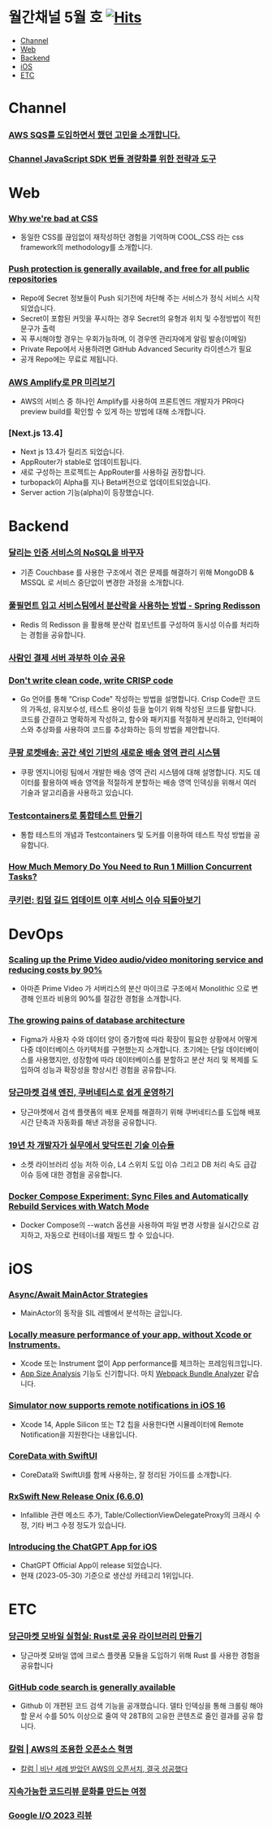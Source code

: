 # 월간채널 5월 호 [![Hits](https://hits.seeyoufarm.com/api/count/incr/badge.svg?url=https%3A%2F%2Fgithub.com%2Fchannel-io%2Fmonthly-channel%2Fblob%2Fmain%2Fissues%2F2023-05.md&count_bg=%2379C83D&title_bg=%23555555&icon=&icon_color=%23E7E7E7&title=hits&edge_flat=false)](https://hits.seeyoufarm.com)

- [Channel](#channel)
- [Web](#web)
- [Backend](#backend)
- [iOS](#ios)
- [ETC](#etc)

# Channel
### [AWS SQS를 도입하면서 했던 고민을 소개합니다.](https://channel.io/ko/blog/tech-backend-aws-sqs-introduction)
### [Channel JavaScript SDK 번들 경량화를 위한 전략과 도구](https://channel.io/ko/blog/tech-channel-sdk-js-beondeul-keugi-gyeongryanghwareul-wihan-jeonryaggwa-dogu)

# Web
### [Why we're bad at CSS](https://mikeaparicio.com/posts/2023-05-22-why-were-bad-at-css/)
- 동일한 CSS를 끊임없이 재작성하던 경험을 기억하며 COOL_CSS 라는 css framework의 methodology를 소개합니다.

### [Push protection is generally available, and free for all public repositories](https://github.blog/2023-05-09-push-protection-is-generally-available-and-free-for-all-public-repositories/)
- Repo에 Secret 정보들이 Push 되기전에 차단해 주는 서비스가 정식 서비스 시작되었습니다.
- Secret이 포함된 커밋을 푸시하는 경우 Secret의 유형과 위치 및 수정방법이 적힌 문구가 출력
- 꼭 푸시해야할 경우는 우회가능하며, 이 경우엔 관리자에게 알림 발송(이메일)
- Private Repo에서 사용하려면 GitHub Advanced Security 라이센스가 필요
- 공개 Repo에는 무료로 제됩니다.

### [AWS Amplify로 PR 미리보기](https://velog.io/@heka1024/AWS-Amplify%EB%A1%9C-PR-%EB%AF%B8%EB%A6%AC%EB%B3%B4%EA%B8%B0)
- AWS의 서비스 중 하나인 Amplify를 사용하여 프론트엔드 개발자가 PR마다 preview build를 확인할 수 있게 하는 방법에 대해 소개합니다.

### [Next.js 13.4]
- Next js 13.4가 릴리즈 되었습니다.
- AppRouter가 stable로 업데이트됩니다.
- 새로 구성하는 프로젝트는 AppRouter를 사용하길 권장합니다.
- turbopack이 Alpha를 지나 Beta버전으로 업데이트되었습니다.
- Server action 기능(alpha)이 등장했습니다.

# Backend
### [달리는 인증 서비스의 NoSQL을 바꾸자](https://dev.gmarket.com/77)
- 기존 Couchbase 를 사용한 구조에서 겪은 문제를 해결하기 위해 MongoDB & MSSQL 로 서비스 중단없이 변경한 과정을 소개합니다.
### [풀필먼트 입고 서비스팀에서 분산락을 사용하는 방법 - Spring Redisson](https://helloworld.kurly.com/blog/distributed-redisson-lock/)
- Redis 의 Redisson 을 활용해 분산락 컴포넌트를 구성하여 동시성 이슈를 처리하는 경험을 공유합니다.
### [사람인 결제 서버 과부하 이슈 공유](https://saramin.github.io/2023-04-27-order-error/)
### [Don't write clean code, write CRISP code](https://bitfieldconsulting.com/golang/crisp-code)
- Go 언어를 통해 “Crisp Code" 작성하는 방법을 설명합니다. Crisp Code란 코드의 가독성, 유지보수성, 테스트 용이성 등을 높이기 위해 작성된 코드를 말합니다. 코드를 간결하고 명확하게 작성하고, 함수와 패키지를 적절하게 분리하고, 인터페이스와 추상화를 사용하여 코드를 추상화하는 등의 방법을 제안합니다.
### [쿠팡 로켓배송: 공간 색인 기반의 새로운 배송 영역 관리 시스템](https://medium.com/coupang-engineering/%EC%BF%A0%ED%8C%A1-%EB%A1%9C%EC%BC%93%EB%B0%B0%EC%86%A1-%EA%B3%B5%EA%B0%84-%EC%83%89%EC%9D%B8-%EA%B8%B0%EB%B0%98%EC%9D%98-%EB%B0%B0%EC%86%A1-%EC%98%81%EC%97%AD-%EA%B4%80%EB%A6%AC-%EC%8B%9C%EC%8A%A4%ED%85%9C-a59006bc4b6e)
- 쿠팡 엔지니어링 팀에서 개발한 배송 영역 관리 시스템에 대해 설명합니다. 지도 데이터를 활용하여 배송 영역을 적절하게 분할하는 배송 영역 인덱싱을 위해서 여러 기술과 알고리즘을 사용하고 있습니다.
### [Testcontainers로 통합테스트 만들기](https://dev.gmarket.com/76)
- 통합 테스트의 개념과 Testcontainers 및 도커를 이용하여 테스트 작성 방법을 공유합니다.
### [How Much Memory Do You Need to Run 1 Million Concurrent Tasks?](https://pkolaczk.github.io/memory-consumption-of-async/)
### [쿠키런: 킹덤 길드 업데이트 이후 서비스 이슈 되돌아보기](https://tech.devsisters.com/posts/crk-hot-range-postmortem/)

# DevOps
### [Scaling up the Prime Video audio/video monitoring service and reducing costs by 90%](https://www.primevideotech.com/video-streaming/scaling-up-the-prime-video-audio-video-monitoring-service-and-reducing-costs-by-90)
- 아마존 Prime Video 가 서버리스의 분산 마이크로 구조에서 Monolithic 으로 변경해 인프라 비용의 90%를 절감한 경험을 소개합니다.
### [The growing pains of database architecture](https://www.figma.com/blog/how-figma-scaled-to-multiple-databases/)
- Figma가 사용자 수와 데이터 양이 증가함에 따라 확장이 필요한 상황에서 어떻게 다중 데이터베이스 아키텍처를 구현했는지 소개합니다. 초기에는 단일 데이터베이스를 사용했지만, 성장함에 따라 데이터베이스를 분할하고 분산 처리 및 복제를 도입하여 성능과 확장성을 향상시킨 경험을 공유합니다.
### [당근마켓 검색 엔진, 쿠버네티스로 쉽게 운영하기](https://medium.com/daangn/%EB%8B%B9%EA%B7%BC%EB%A7%88%EC%BC%93-%EA%B2%80%EC%83%89-%EC%97%94%EC%A7%84-%EC%BF%A0%EB%B2%84%EB%84%A4%ED%8B%B0%EC%8A%A4%EB%A1%9C-%EC%89%BD%EA%B2%8C-%EC%9A%B4%EC%98%81%ED%95%98%EA%B8%B0-bdf2688df267)
- 당근마켓에서 검색 플랫폼의 배포 문제를 해결하기 위해 쿠버네티스를 도입해 배포 시간 단축과 자동화를 해낸 과정을 공유합니다.
### [19년 차 개발자가 실무에서 맞닥뜨린 기술 이슈들](https://f-lab.kr/blog/dev-problems-solving-experience)
- 소켓 라이브러리 성능 저하 이슈, L4 스위치 도입 이슈 그리고 DB 처리 속도 급감 이슈 등에 대한 경험을 공유합니다.
### [Docker Compose Experiment: Sync Files and Automatically Rebuild Services with Watch Mode](https://www.docker.com/blog/docker-compose-experiment-sync-files-and-automatically-rebuild-services-with-watch-mode/)
- Docker Compose의 --watch 옵션을 사용하여 파일 변경 사항을 실시간으로 감지하고, 자동으로 컨테이너를 재빌드 할 수 있습니다.

# iOS
### [Async/Await MainActor Strategies](https://betterprogramming.pub/async-await-and-mainactor-strategies-cc35b6c58b52)
- MainActor의 동작을 SIL 레벨에서 분석하는 글입니다.
### [Locally measure performance of your app, without Xcode or Instruments.](https://github.com/EmergeTools/ETTrace)
- Xcode 또는 Instrument 없이 App performance를 체크하는 프레임워크입니다. 
- [App Size Analysis](https://www.emergetools.com/product/sizeanalysis) 기능도 신기합니다. 마치 [Webpack Bundle Analyzer](https://github.com/webpack-contrib/webpack-bundle-analyzer) 같습니다.
### [Simulator now supports remote notifications in iOS 16](https://developer.apple.com/documentation/xcode-release-notes/xcode-14-release-notes#Simulator)
- Xcode 14, Apple Silicon 또는 T2 칩을 사용한다면 시뮬레이터에 Remote Notification을 지원한다는 내용입니다.
### [CoreData with SwiftUI](https://blog.leonifrancesco.com/articles/coredata-with-swiftui)
- CoreData와 SwiftUI를 함께 사용하는, 잘 정리된 가이드를 소개합니다.
### [RxSwift New Release Onix (6.6.0)](https://github.com/ReactiveX/RxSwift/releases/tag/6.6.0)
- Infallible 관련 메소드 추가, Table/CollectionViewDelegateProxy의 크래시 수정, 기타 버그 수정 정도가 있습니다.
### [Introducing the ChatGPT App for iOS](https://openai.com/blog/introducing-the-chatgpt-app-for-ios)
- ChatGPT Official App이 release 되었습니다.
- 현재 (2023-05-30) 기준으로 생산성 카테고리 1위입니다.

# ETC
### [당근마켓 모바일 실험실: Rust로 공유 라이브러리 만들기](https://medium.com/daangn/%EB%8B%B9%EA%B7%BC%EB%A7%88%EC%BC%93-%EB%AA%A8%EB%B0%94%EC%9D%BC-%EC%8B%A4%ED%97%98%EC%8B%A4-rust%EB%A1%9C-%EA%B3%B5%EC%9C%A0-%EB%9D%BC%EC%9D%B4%EB%B8%8C%EB%9F%AC%EB%A6%AC-%EB%A7%8C%EB%93%A4%EA%B8%B0-f4897a6dcdd5)
- 당근마켓 모바일 앱에 크로스 플랫폼 모듈을 도입하기 위해 Rust 를 사용한 경험을 공유합니다
### [GitHub code search is generally available](https://github.blog/2023-05-08-github-code-search-is-generally-available/)
- Github 이 개편된 코드 검색 기능을 공개했습니다. 델타 인덱싱을 통해 크롤링 해야할 문서 수를 50% 이상으로 줄여 약 28TB의 고유한 콘텐츠로 줄인 결과를 공유 합니다.
### [칼럼 | AWS의 조용한 오픈소스 혁명](https://www.ciokorea.com/news/288313)
- [칼럼 | 비난 세례 받았던 AWS의 오픈서치, 결국 성공했다](https://www.ciokorea.com/news/290191)
### [지속가능한 코드리뷰 문화를 만드는 여정](https://blog.hwahae.co.kr/all/tech/12534)
### [Google I/O 2023 리뷰](https://jiho-ml.com/google-io-2023/)
